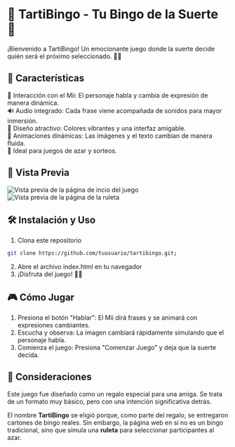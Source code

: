 # 🍓 TartiBingo - Tu Bingo de la Suerte 🎉
¡Bienvenido a TartiBingo! Un emocionante juego donde la suerte decide quién será el próximo seleccionado. 🎲✨

## 🚀 Características
🎤 Interacción con el Mii: El personaje habla y cambia de expresión de manera dinámica.  
🔊 Audio integrado: Cada frase viene acompañada de sonidos para mayor inmersión.  
🎨 Diseño atractivo: Colores vibrantes y una interfaz amigable.  
🔄 Animaciones dinámicas: Las imágenes y el texto cambian de manera fluida.  
🎁 Ideal para juegos de azar y sorteos.  
## 📸 Vista Previa

![Vista previa de la página de incio del juego](https://github.com/user-attachments/assets/99c9a375-4476-43ce-8ad0-1e0e892e93b2)
![Vista previa de la página de la ruleta](https://github.com/user-attachments/assets/66ee2a19-8eef-4b2b-bf67-8e29d06e7443)

## 🛠️ Instalación y Uso
1. Clona este repositorio
```sh
git clone https://github.com/tuusuario/tartibingo.git;
```
2. Abre el archivo index.html en tu navegador
3. ¡Disfruta del juego! 🍓🎲
## 🎮 Cómo Jugar
1. Presiona el botón "Hablar": El Mii dirá frases y se animará con expresiones cambiantes.
2. Escucha y observa: La imagen cambiará rápidamente simulando que el personaje habla.
3. Comienza el juego: Presiona "Comenzar Juego" y deja que la suerte decida.

## 🎁 Consideraciones  

Este juego fue diseñado como un regalo especial para una amiga. Se trata de un formato muy básico, pero con una intención significativa detrás.  

El nombre **TartiBingo** se eligió porque, como parte del regalo, se entregaron cartones de bingo reales. Sin embargo, la página web en sí no es un bingo tradicional, sino que simula una **ruleta** para seleccionar participantes al azar.  
 
